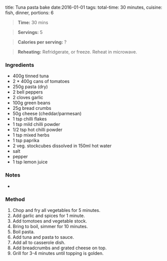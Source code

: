 title: Tuna pasta bake 
date:2016-01-01
tags: total-time: 30 minutes, cuisine: fish, dinner, portions: 6 

> **Time:** 30 mins

> **Servings:** 5

> **Calories per serving:** ?

> **Reheating:** Refridgerate, or freeze. Reheat in microwave.

### Ingredients

* 400g tinned tuna
* 2 * 400g cans of tomatoes
* 250g pasta (dry)
* 2 bell peppers
* 2 cloves garlic
* 100g green beans
* 25g bread crumbs
* 50g cheese (cheddar/parmesan)
* 1 tsp chilli flakes
* 1 tsp mild chilli powder
* 1/2 tsp hot chilli powder
* 1 tsp mixed herbs 
* 1 tsp paprika
* 2 veg. stockcubes dissolved in 150ml hot water
* salt
* pepper
* 1 tsp lemon juice
 

### Notes

* 

### Method

1. Chop and fry all vegetables for 5 minutes.
2. Add garlic and spices for 1 minute.
3. Add tomotoes and vegetable stock.
4. Bring to boil, simmer for 10 minutes.
5. Boil pasta.
6. Add tuna and pasta to sauce.
7. Add all to casserole dish.
8. Add breadcrumbs and grated cheese on top.
9. Grill for 3-4 minutes until topping is golden.

